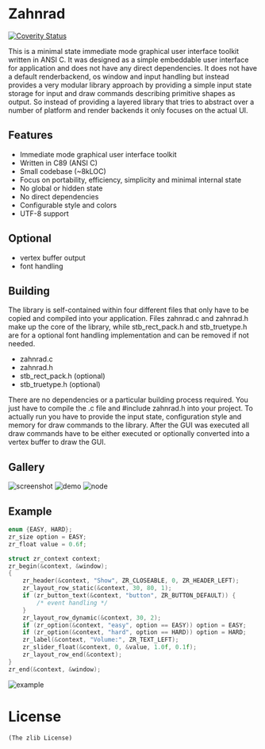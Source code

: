 # Zahnrad
[![Coverity Status](https://scan.coverity.com/projects/5863/badge.svg)](https://scan.coverity.com/projects/5863)

This is a minimal state immediate mode graphical user interface toolkit
written in ANSI C. It was designed as a simple embeddable user interface for
application and does not have any direct dependencies. It does not have
a default renderbackend, os window and input handling but instead provides a very modular
library approach by providing a simple input state storage for input and draw
commands describing primitive shapes as output. So instead of providing a
layered library that tries to abstract over a number of platform and
render backends it only focuses on the actual UI.

## Features
- Immediate mode graphical user interface toolkit
- Written in C89 (ANSI C)
- Small codebase (~8kLOC)
- Focus on portability, efficiency, simplicity and minimal internal state
- No global or hidden state
- No direct dependencies
- Configurable style and colors
- UTF-8 support

## Optional
- vertex buffer output 
- font handling

## Building
The library is self-contained within four different files that only have to be
copied and compiled into your application. Files zahnrad.c and zahnrad.h make up
the core of the library, while stb_rect_pack.h and stb_truetype.h are
for a optional font handling implementation and can be removed if not needed.
- zahnrad.c
- zahnrad.h
- stb_rect_pack.h (optional)
- stb_truetype.h (optional)

There are no dependencies or a particular building process required. You just have
to compile the .c file and #include zahnrad.h into your project. To actually
run you have to provide the input state, configuration style and memory
for draw commands to the library. After the GUI was executed all draw commands
have to be either executed or optionally converted into a vertex buffer to
draw the GUI.

## Gallery
![screenshot](https://cloud.githubusercontent.com/assets/8057201/11300153/08473cca-8f8d-11e5-821b-b97228007b4d.png)
![demo](https://cloud.githubusercontent.com/assets/8057201/11282359/3325e3c6-8eff-11e5-86cb-cf02b0596087.png)
![node](https://cloud.githubusercontent.com/assets/8057201/9976995/e81ac04a-5ef7-11e5-872b-acd54fbeee03.gif)

## Example
```c
enum {EASY, HARD};
zr_size option = EASY;
zr_float value = 0.6f;

struct zr_context context;
zr_begin(&context, &window);
{
    zr_header(&context, "Show", ZR_CLOSEABLE, 0, ZR_HEADER_LEFT);
    zr_layout_row_static(&context, 30, 80, 1);
    if (zr_button_text(&context, "button", ZR_BUTTON_DEFAULT)) {
        /* event handling */
    }
    zr_layout_row_dynamic(&context, 30, 2);
    if (zr_option(&context, "easy", option == EASY)) option = EASY;
    if (zr_option(&context, "hard", option == HARD)) option = HARD;
    zr_label(&context, "Volume:", ZR_TEXT_LEFT);
    zr_slider_float(&context, 0, &value, 1.0f, 0.1f);
    zr_layout_row_end(&context);
}
zr_end(&context, &window);
```
![example](https://cloud.githubusercontent.com/assets/8057201/10187981/584ecd68-675c-11e5-897c-822ef534a876.png)

# License
    (The zlib License)
